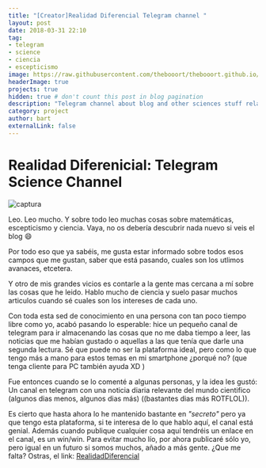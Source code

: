 ```yaml
---
title: "[Creator]Realidad Diferencial Telegram channel "
layout: post
date: 2018-03-31 22:10
tag: 
- telegram
- science
- ciencia
- escepticismo
image: https://raw.githubusercontent.com/thebooort/thebooort.github.io/master/assets/images/telegram3.png
headerImage: true
projects: true
hidden: true # don't count this post in blog pagination
description: "Telegram channel about blog and other sciences stuff related news"
category: project
author: bart
externalLink: false
---
```



# Realidad Diferenicial: Telegram Science Channel

![captura](https://raw.githubusercontent.com/thebooort/thebooort.github.io/master/assets/images/telegram1.png)
 
Leo. Leo mucho. Y sobre todo leo muchas cosas sobre matemáticas, escepticismo y ciencia. Vaya, no os debería descubrir nada nuevo si veis el blog :smile: 

Por todo eso que ya sabéis, me gusta estar informado sobre todos esos campos que me gustan, saber que está pasando, cuales son los utlimos avanaces, etcetera. 

Y otro de mis grandes vicios es contarle a la gente mas cercana a mí sobre las cosas que he leido. Hablo mucho de ciencia y suelo pasar muchos articulos cuando sé cuales son los intereses de cada uno. 

Con toda esta sed de conocimiento en una persona con tan poco tiempo libre como yo, acabó pasando lo esperable: hice un pequeño canal de telegram para ir almacenando las cosas que no me daba tiempo a leer, las noticias que me habían gustado o aquellas a las que tenía que darle una segunda lectura. Sé que puede no ser la plataforma ideal, pero como lo que tengo más a mano para estos temas en mi smartphone ¿porqué no? (que tenga cliente para PC también ayuda XD )

Fue entonces cuando se lo comenté a algunas personas, y la idea les gustó: Un canal en telegram con una noticia diaria relevante del mundo cientifico (algunos dias menos, algunos dias más) ((bastantes dias más ROTFLOL)).

Es cierto que hasta ahora lo he mantenido bastante en *"secreto"* pero ya que tengo esta plataforma, si te interesa de lo que hablo aquí, el canal está genial. Además cuando publique cualquier cosa aquí tendréis un enlace en el canal, es un win/win. 
Para evitar mucho lío, por ahora publicaré sólo yo, pero igual en un futuro si somos muchos, añado a más gente. ¿Que me falta? Ostras, el link:
[RealidadDiferencial](https://t.me/realidaddiferencial)



